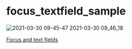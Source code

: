 # focus_textfield_sample

![2021-03-30 09-45-47 2021-03-30 09_46_18](https://user-images.githubusercontent.com/38596913/112917486-b1fb4880-913d-11eb-85d5-c51621c5f794.gif)


[Focus and text fields](https://flutter.dev/docs/cookbook/forms/focus)

